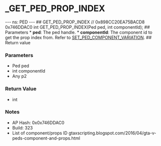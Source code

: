 # _GET_PED_PROP_INDEX

--- ns: PED --- ## GET_PED_PROP_INDEX  // 0x898CC20EA75BACD8 0x746DDAC0 int GET_PED_PROP_INDEX(Ped ped, int componentId);  ## Parameters * **ped**: The ped handle. * **componentId**: The component id to get the prop index from. Refer to [SET_PED_COMPONENT_VARIATION](#_0x262B14F48D29DE80).  ## Return value

### Parameters
* Ped ped
* int componentId
* Any p2

### Return Value
* int

### Notes
* AP Hash: 0x0x746DDAC0
* Build: 323
* List of component/props ID
gtaxscripting.blogspot.com/2016/04/gta-v-peds-component-and-props.html

